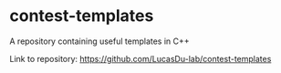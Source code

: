 # contest-templates
 A repository containing useful templates in C++      
 
 Link to repository: <https://github.com/LucasDu-lab/contest-templates>
